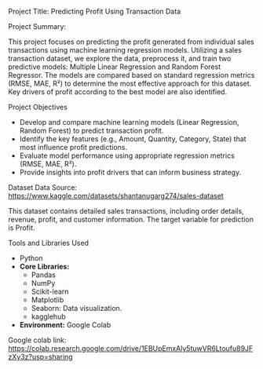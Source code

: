 Project Title: Predicting Profit Using Transaction Data

Project Summary:

This project focuses on predicting the profit generated from individual sales transactions using machine learning regression models. Utilizing a sales transaction dataset, we explore the data, preprocess it, and train two predictive models: Multiple Linear Regression and Random Forest Regressor. The models are compared based on standard regression metrics (RMSE, MAE, R²) to determine the most effective approach for this dataset. Key drivers of profit according to the best model are also identified.

Project Objectives
*   Develop and compare machine learning models (Linear Regression, Random Forest) to predict transaction profit.
*   Identify the key features (e.g., Amount, Quantity, Category, State) that most influence profit predictions.
*   Evaluate model performance using appropriate regression metrics (RMSE, MAE, R²).
*   Provide insights into profit drivers that can inform business strategy.
  
Dataset
Data Source: https://www.kaggle.com/datasets/shantanugarg274/sales-dataset

This dataset contains detailed sales transactions, including order details, revenue, profit, and customer information.  The target variable for prediction is Profit.

Tools and Libraries Used
*   Python
*   **Core Libraries:**
    *   Pandas
    *   NumPy
    *   Scikit-learn
    *   Matplotlib
    *   Seaborn: Data visualization.
    *   kagglehub
*   **Environment:** Google Colab

Google colab link: https://colab.research.google.com/drive/1EBUpEmxAly5tuwVR6Ltoufu89JFzXy3z?usp=sharing







